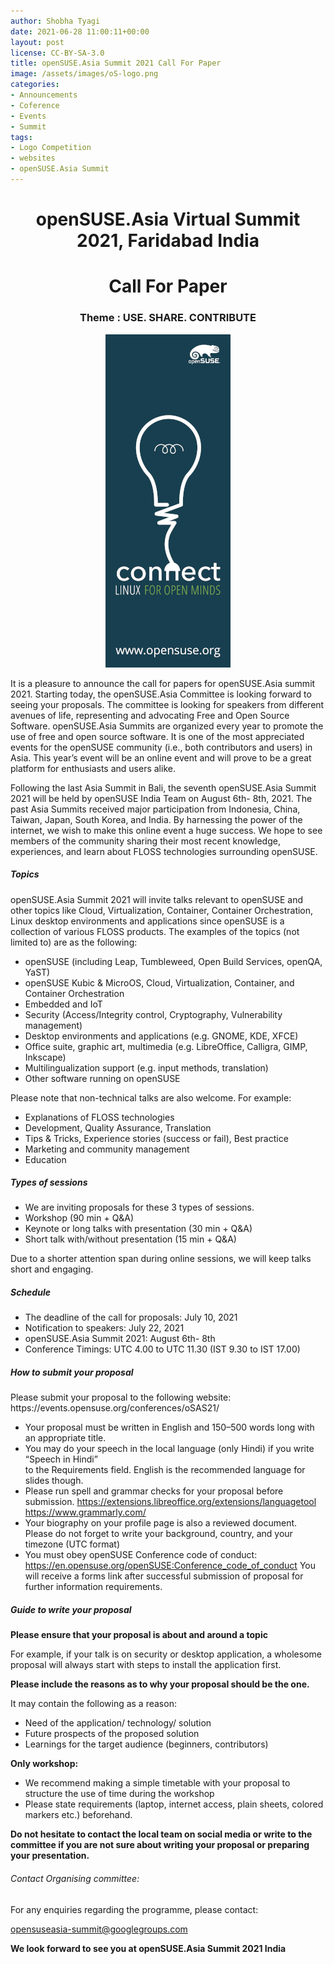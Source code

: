 ```yaml
---
author: Shobha Tyagi
date: 2021-06-28 11:00:11+00:00
layout: post
license: CC-BY-SA-3.0
title: openSUSE.Asia Summit 2021 Call For Paper  
image: /assets/images/oS-logo.png
categories:
- Announcements
- Coference
- Events
- Summit
tags:
- Logo Competition
- websites
- openSUSE.Asia Summit
---
```


<h1 align="center">openSUSE.Asia Virtual Summit 2021, Faridabad India</h1>
<h1 align="center">Call For Paper</h1>
<h3 align="center">Theme : USE. SHARE. CONTRIBUTE</h3>
<p align="center"><img src="/assets/images/Banner-connect.png" alt="alt text"></p>
<p>It is a pleasure to announce the call for papers for openSUSE.Asia summit 2021.
Starting today, the openSUSE.Asia Committee is looking forward to seeing your proposals. 
The committee is looking for speakers from different avenues of life, representing and 
advocating Free and Open Source Software. openSUSE.Asia Summits are organized every year 
to promote the use of free and open source software. It is one of the most appreciated 
events for the openSUSE community (i.e., both contributors and users) in Asia. 
This year’s event will be an online event and will prove to be a great platform for 
enthusiasts and users alike.</p>

<p>Following the last Asia Summit in Bali, the seventh openSUSE.Asia Summit 2021 will
be held by openSUSE India Team on August 6th- 8th, 2021. The past Asia Summits received
major participation from Indonesia, China, Taiwan, Japan, South Korea, and India.
By harnessing the power of the internet, we wish to make this online event a huge success.
We hope to see members of the community sharing their most recent knowledge, 
experiences, and learn about FLOSS technologies surrounding openSUSE.</p>

<h5>Topics</h5>
openSUSE.Asia Summit 2021 will invite talks relevant to openSUSE and other topics
like Cloud, Virtualization, Container, Container Orchestration, Linux desktop environments
and applications since openSUSE is a collection of various FLOSS products.
The examples of the topics (not limited to) are as the following:

 * openSUSE (including Leap, Tumbleweed, Open Build Services, openQA, YaST)
 * openSUSE Kubic & MicroOS, Cloud, Virtualization, Container, and Container Orchestration
 * Embedded and IoT
 * Security (Access/Integrity control, Cryptography, Vulnerability management)
 * Desktop environments and applications (e.g. GNOME, KDE, XFCE)
 * Office suite, graphic art, multimedia (e.g. LibreOffice, Calligra, GIMP, Inkscape)
 * Multilingualization support (e.g. input methods, translation)
 * Other software running on openSUSE
 
 Please note that non-technical talks are also welcome. For example:

* Explanations of FLOSS technologies
* Development, Quality Assurance, Translation
* Tips & Tricks, Experience stories (success or fail), Best practice
* Marketing and community management 
* Education

<h5>Types of sessions</h5>

* We are inviting proposals for these 3 types of sessions.
* Workshop (90 min + Q&A)
* Keynote or long talks with presentation (30 min + Q&A)
* Short talk with/without presentation (15 min + Q&A)

Due to a shorter attention span during online sessions, we will keep talks short and engaging.
<h5>Schedule</h5>

* The deadline of the call for proposals: July 10, 2021
* Notification to speakers: July 22, 2021
* openSUSE.Asia Summit 2021: August 6th- 8th
* Conference Timings: UTC 4.00 to UTC 11.30 (IST 9.30 to IST 17.00)

<h5>How to submit your proposal</h5>
Please submit your proposal to the following website: 
https://events.opensuse.org/conferences/oSAS21/

* Your proposal must be written in English and 150–500 words long with an appropriate title.
*  You may do your speech in the local language (only Hindi) if you write “Speech in Hindi”  
to the Requirements field. English is the recommended language for slides though.
*  Please run spell and grammar checks for your proposal before submission.
https://extensions.libreoffice.org/extensions/languagetool
https://www.grammarly.com/
*  Your biography on your profile page is also a reviewed document. Please do not forget
 to write your background, country, and your timezone (UTC format)
* You must obey openSUSE Conference code of conduct:
https://en.opensuse.org/openSUSE:Conference_code_of_conduct
You will receive a forms link after successful submission of proposal for further information requirements.

<h5>Guide to write your proposal</h5>
<strong>Please ensure that your proposal is about and around a topic</strong>  

For example, if your talk is on security or desktop application, a wholesome  
proposal will always start with steps to install the application first.

<strong>Please include the reasons as to why your proposal should be the one.</strong>

It may contain the following as a reason:

* Need of the application/ technology/ solution
* Future prospects of the proposed solution
* Learnings for the target audience (beginners, contributors) 

<strong>Only workshop:</strong>

* We recommend making a simple timetable with your proposal to structure the use of time during the workshop
* Please state requirements (laptop, internet access, plain sheets, colored markers etc.) beforehand.

<strong>Do not hesitate to contact the local team on social media or write to the committee if 
you are not sure about writing your proposal or preparing your presentation.</strong>

<h6>Contact Organising committee:</h6>
For any enquiries regarding the programme, please contact:

opensuseasia-summit@googlegroups.com

<strong>We look forward to see you at openSUSE.Asia Summit 2021 India</strong>

